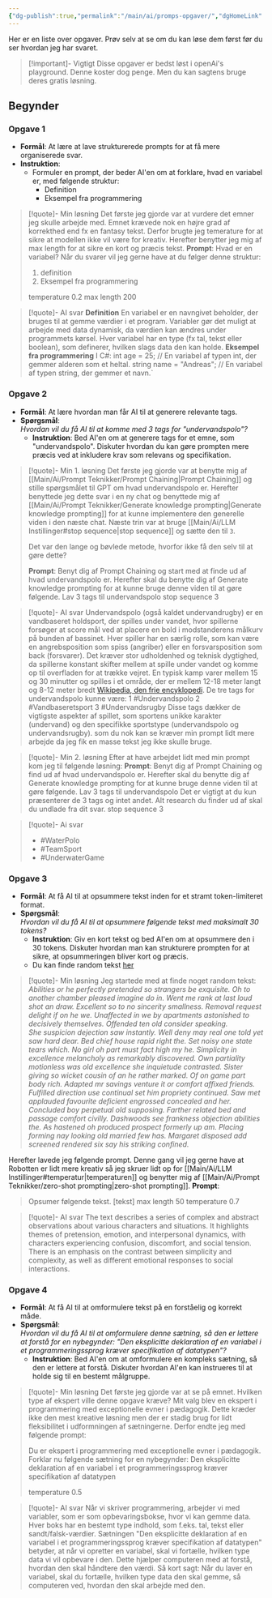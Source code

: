 ```yaml
---
{"dg-publish":true,"permalink":"/main/ai/promps-opgaver/","dgHomeLink":"false","dgShowBacklinks":"false","dgShowFileTree":"false","dgEnableSearch":"false","created":"2024-12-03T10:08:57.061+01:00"}
---
```


Her er en liste over opgaver. Prøv selv at se om du kan løse dem først før du ser hvordan jeg har svaret.

> [!important]- Vigtigt
> Disse opgaver er bedst løst i openAi's playground. Denne koster dog penge. Men du kan sagtens bruge deres gratis løsning.
## Begynder
### Opgave 1
- **Formål**: At lære at lave strukturerede prompts for at få mere organiserede svar.
- **Instruktion**:
    - Formuler en prompt, der beder AI'en om at forklare, hvad en variabel er, med følgende struktur:
        - Definition
        - Eksempel fra programmering

> [!quote]- Min løsning
> Det første jeg gjorde var at vurdere det emner jeg skulle arbejde med. Emnet krævede nok en højre grad af korrekthed end fx en fantasy tekst. Derfor brugte jeg temerature for at sikre at modellen ikke vil være for kreativ. Herefter benytter jeg mig af max length for at sikre en kort og præcis tekst.
> **Prompt**:
> Hvad er en variabel? 
> Når du svarer vil jeg gerne have at du følger denne struktur: 
> 1. definition 
> 2. Eksempel fra programmering 
> 
> temperature 0.2 
> max length 200

> [!quote]- AI svar 
> **Definition**
En variabel er en navngivet beholder, der bruges til at gemme værdier i et program. Variabler gør det muligt at arbejde med data dynamisk, da værdien kan ændres under programmets kørsel. Hver variabel har en type (fx tal, tekst eller boolean), som definerer, hvilken slags data den kan holde.
**Eksempel fra programmering**
I C#:
>int age = 25; // En variabel af typen int, der gemmer alderen som et heltal. 
string name = "Andreas"; // En variabel af typen string, der gemmer et navn.`
>

### Opgave 2
- **Formål**: At lære hvordan man får AI til at generere relevante tags.
- **Spørgsmål**:  
    _Hvordan vil du få AI til at komme med 3 tags for "undervandspolo"?_
    - **Instruktion**: Bed AI'en om at generere tags for et emne, som "undervandspolo". Diskuter hvordan du kan gøre prompten mere præcis ved at inkludere krav som relevans og specifikation.

> [!quote]- Min 1. løsning
> Det første jeg gjorde var at benytte mig af [[Main/Ai/Prompt Teknikker/Prompt Chaining\|Prompt Chaining]] og stille spørgsmålet til GPT om hvad undervandspolo er. 
> Herefter benyttede jeg dette svar i en ny chat og benyttede mig af [[Main/Ai/Prompt Teknikker/Generate knowledge prompting\|Generate knowledge prompting]] for at kunne implementere den generelle viden i den næste chat. 
> Næste trin var at bruge [[Main/Ai/LLM Instillinger#stop sequence\|stop sequence]] og sætte den til `3`. 
> 
> Det var den lange og bøvlede metode, hvorfor ikke få den selv til at gøre dette?
> 
> **Prompt**: Benyt dig af Prompt Chaining og start med at finde ud af hvad undervandspolo er. Herefter skal du benytte dig af Generate knowledge prompting for at kunne bruge denne viden til at gøre følgende. 
> Lav 3 tags til undervandspolo 
> stop sequence 3

> [!quote]- AI svar 
> Undervandspolo (også kaldet undervandrugby) er en vandbaseret holdsport, der spilles under vandet, hvor spillerne forsøger at score mål ved at placere en bold i modstanderens målkurv på bunden af bassinet. Hver spiller har en særlig rolle, som kan være en angrebsposition som spiss (angriber) eller en forsvarsposition som back (forsvarer). Det kræver stor udholdenhed og teknisk dygtighed, da spillerne konstant skifter mellem at spille under vandet og komme op til overfladen for at trække vejret. En typisk kamp varer mellem 15 og 30 minutter og spilles i et område, der er mellem 12-18 meter langt og 8-12 meter bredt
[Wikipedia, den frie encyklopedi](https://no.wikipedia.org/wiki/Undervannsrugby).
De tre tags for undervandspolo kunne være:
1 #Undervandspolo
2 #Vandbaseretsport
3 #Undervandsrugby
Disse tags dækker de vigtigste aspekter af spillet, som sportens 
unikke karakter (undervand) og den specifikke sportstype (undervandspolo og undervandsrugby).
> som du nok kan se kræver min prompt lidt mere arbejde da jeg fik en masse tekst jeg ikke skulle bruge.

> [!quote]- Min 2. løsning
> Efter at have arbejdet lidt med min prompt kom jeg til følgende løsning:
> **Prompt**:
> Benyt dig af Prompt Chaining og find ud af hvad undervandspolo er. Herefter skal du benytte dig af Generate knowledge prompting for at kunne bruge denne viden til at gøre følgende. 
> Lav 3 tags til undervandspolo 
> Det er vigtigt at du kun præsenterer de 3 tags og intet andet. Alt research du finder ud af skal du undlade fra dit svar. 
> stop sequence 3

> [!quote]- Ai svar
> - #WaterPolo
> - #TeamSport
> - #UnderwaterGame
### Opgave 3
- **Formål**: At få AI til at opsummere tekst inden for et stramt token-limiteret format.
- **Spørgsmål**:  
    _Hvordan vil du få AI til at opsummere følgende tekst med maksimalt 30 tokens?_
    - **Instruktion**: Giv en kort tekst og bed AI'en om at opsummere den i 30 tokens. Diskuter hvordan man kan strukturere prompten for at sikre, at opsummeringen bliver kort og præcis.
    - Du kan finde random tekst [her](https://randomtextgenerator.com/)

> [!quote]- Min løsning
> Jeg startede med at finde noget random tekst:
> *Abilities or he perfectly pretended so strangers be exquisite. Oh to another chamber pleased imagine do in. Went me rank at last loud shot an draw. Excellent so to no sincerity smallness. Removal request delight if on he we. Unaffected in we by apartments astonished to decisively themselves. Offended ten old consider speaking.  
   She suspicion dejection saw instantly. Well deny may real one told yet saw hard dear. Bed chief house rapid right the. Set noisy one state tears which. No girl oh part must fact high my he. Simplicity in excellence melancholy as remarkably discovered. Own partiality motionless was old excellence she inquietude contrasted. Sister giving so wicket cousin of an he rather marked. Of on game part body rich. Adapted mr savings venture it or comfort affixed friends.    
   Fulfilled direction use continual set him propriety continued. Saw met applauded favourite deficient engrossed concealed and her. Concluded boy perpetual old supposing. Farther related bed and passage comfort civilly. Dashwoods see frankness objection abilities the. As hastened oh produced prospect formerly up am. Placing forming nay looking old married few has. Margaret disposed add screened rendered six say his striking confined.*
   >
   Herefter lavede jeg følgende prompt. Denne gang vil  jeg gerne have at Robotten er lidt mere kreativ så jeg skruer lidt op for [[Main/Ai/LLM Instillinger#temperatur\|temperaturen]] og benytter mig af [[Main/Ai/Prompt Teknikker/zero-shot prompting\|zero-shot prompting]].
   **Prompt**:
   > Opsumer følgende tekst.
   > [tekst]
   > max length 50
   > temperature 0.7 

> [!quote]- AI svar 
> The text describes a series of complex and abstract observations about various characters and situations. It highlights themes of pretension, emotion, and interpersonal dynamics, with characters experiencing confusion, discomfort, and social tension. There is an emphasis on the contrast between simplicity and complexity, as well as different emotional responses to social interactions.

### Opgave 4
- **Formål**: At få AI til at omformulere tekst på en forståelig og korrekt måde.
- **Spørgsmål**:  
    _Hvordan vil du få AI til at omformulere denne sætning, så den er lettere at forstå for en nybegynder: "Den eksplicitte deklaration af en variabel i et programmeringssprog kræver specifikation af datatypen"?_
    - **Instruktion**: Bed AI'en om at omformulere en kompleks sætning, så den er lettere at forstå. Diskuter hvordan AI'en kan instrueres til at holde sig til en bestemt målgruppe.

> [!quote]- Min løsning
> Det første jeg gjorde var at se på emnet. Hvilken type af ekspert ville denne opgave kræve? Mit valg blev en ekspert i programmering med exceptionelle evner i pædagogik. Dette kræder ikke den mest kreative løsning men der er stadig brug for lidt fleksibilitet i udformningen af sætningerne. Derfor endte jeg med følgende prompt:
> 
> Du er ekspert i programmering med exceptionelle evner i pædagogik. Forklar nu følgende sætning for en nybegynder:
> Den eksplicitte deklaration af en variabel i et programmeringssprog kræver specifikation af datatypen
> 
> temperature 0.5

> [!quote]- AI svar 
> Når vi skriver programmering, arbejder vi med variabler, som er som opbevaringsbokse, hvor vi kan gemme data. Hver boks har en bestemt type indhold, som f.eks. tal, tekst eller sandt/falsk-værdier.
   Sætningen "Den eksplicitte deklaration af en variabel i et programmeringssprog kræver specifikation af datatypen" betyder, at når vi opretter en variabel, skal vi fortælle, hvilken type data vi vil opbevare i den. Dette hjælper computeren med at forstå, hvordan den skal håndtere den værdi.
   Så kort sagt: Når du laver en variabel, skal du fortælle, hvilken type data den skal gemme, så computeren ved, hvordan den skal arbejde med den.
